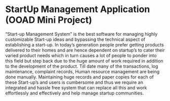 # StartUp Management Application (OOAD Mini Project)

“Start-up Management System” is the best software for managing highly customizable Start-up
ideas and bypassing the technical aspect of establishing a start-up. In today’s generation
people prefer getting products delivered to their homes and are hence dependent on startup’s
to cater their varied product needs which in turn causes a lot of people to ponder into this field
but step back due to the huge amount of work required in addition to the development of the
product. Till date many of the transactions, log maintenance, complaint records, Human
resource management are being done manually. Maintaining huge records and paper copies
for each of these Start-up’s and users is cumbersome and thus we require an integrated and
hassle free system that can replace all this and work effortlessly and effectively and help
manage startup communities.




